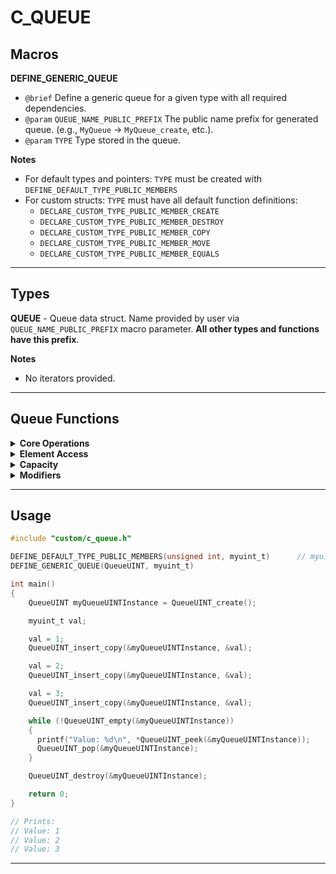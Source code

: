 # C_QUEUE


## Macros

**DEFINE_GENERIC_QUEUE**
- `@brief` Define a generic queue for a given type with all required dependencies.
- `@param` `QUEUE_NAME_PUBLIC_PREFIX`   The public name prefix for generated queue. (e.g., `MyQueue` -> `MyQueue_create`, etc.).
- `@param` `TYPE`                       Type stored in the queue.

**Notes**
- For default types and pointers: `TYPE` must be created with `DEFINE_DEFAULT_TYPE_PUBLIC_MEMBERS`
- For custom structs: `TYPE` must have all default function definitions:
    - `DECLARE_CUSTOM_TYPE_PUBLIC_MEMBER_CREATE`
    - `DECLARE_CUSTOM_TYPE_PUBLIC_MEMBER_DESTROY`
    - `DECLARE_CUSTOM_TYPE_PUBLIC_MEMBER_COPY`
    - `DECLARE_CUSTOM_TYPE_PUBLIC_MEMBER_MOVE`
    - `DECLARE_CUSTOM_TYPE_PUBLIC_MEMBER_EQUALS`

<!-- ================================================================================================================== -->
<!-- END Macros -->
<!-- ================================================================================================================== -->
---

## Types

**QUEUE** - Queue data struct. Name provided by user via `QUEUE_NAME_PUBLIC_PREFIX` macro parameter. **All other types and functions have this prefix**.

**Notes**
- No iterators provided.

<!-- ================================================================================================================== -->
<!-- END Types -->
<!-- ================================================================================================================== -->
---

## Queue Functions

<details>
<summary><b>Core Operations</b></summary>

##### QUEUE_create
- `@brief` Creates new queue. Initialize internal list.
- `@return` A new queue instance.

##### QUEUE_destroy
- `@brief` Destroys the queue and its internal data.
- `@param` `target` Pointer to the queue.

##### QUEUE_copy
- `@brief` Copies contents of one queue to another.
- `@param` `dest` Destination queue pointer.
- `@param` `source` Source queue pointer.

##### QUEUE_move
- `@brief` Moves contents from one queue to another. Valid operations after move: `QUEUE_copy` (as dest), `QUEUE_destroy`, `QUEUE_equals`
- `@param` `dest` Destination queue pointer.
- `@param` `source` Source queue pointer.

##### QUEUE_equals
- `@brief` Checks whether two queues are equal by comparing each element.
- `@param` `left` Left-hand side pointer to a queue.
- `@param` `right` Right-hand side pointer to a queue.
- `@return` `true` if equal, `false` otherwise.

</details>
<!-- ================================================================================================================== -->
<!-- END Core Operations -->
<!-- ================================================================================================================== -->

<details>
<summary><b>Element Access</b></summary>

##### QUEUE_peek
- `@brief` Returns a pointer to the top element of the queue.
- `@param` `target` Pointer to queue.
- `@return` Pointer to the first element.

##### QUEUE_peek_const
- `@brief` Returns a pointer to the top element of the queue.
- `@param` `target` Pointer to queue.
- `@return` Pointer to the first element.

</details>
<!-- ================================================================================================================== -->
<!-- END Element Access -->
<!-- ================================================================================================================== -->

<details>
<summary><b>Capacity</b></summary>

##### QUEUE_size
- `@brief` Returns the number of elements in the queue.
- `@param` `target` Pointer to queue.
- `@return` Number of elements.

##### QUEUE_empty
- `@brief` Checks if the queue is empty.
- `@param` `target` Pointer to queue.
- `@return` `true` if empty, `false` otherwise.

</details>
<!-- ================================================================================================================== -->
<!-- END Capacity -->
<!-- ================================================================================================================== -->

<details>
<summary><b>Modifiers</b></summary>

##### QUEUE_clear
- `@brief` Clears all elements from the queue without destroying it.
- `@param` `target` Pointer to the queue.

##### QUEUE_insert
- `@brief` Inserts a new default element into the queue.
- `@param` `target` Pointer to queue.

##### QUEUE_insert_copy
- `@brief` Inserts a new element into the queue.
- `@param` `target` Pointer to queue.
- `@param` `item` Pointer to object to copy push.

##### QUEUE_insert_move
- `@brief` Inserts a new element into the queue.
- `@param` `target` Pointer to queue.
- `@param` `item` Pointer to object to move push.

##### QUEUE_pop
- `@brief` Removes the top element from the queue.
- `@param` `target` Pointer to queue.

</details>
<!-- ================================================================================================================== -->
<!-- END Modifiers -->
<!-- ================================================================================================================== -->

<!-- ================================================================================================================== -->
<!-- END Queue Functions -->
<!-- ================================================================================================================== -->
---

## Usage

```C
#include "custom/c_queue.h"

DEFINE_DEFAULT_TYPE_PUBLIC_MEMBERS(unsigned int, myuint_t)      // myuint_t is the typedef alias for desired type (use it in container definition)
DEFINE_GENERIC_QUEUE(QueueUINT, myuint_t)

int main()
{
    QueueUINT myQueueUINTInstance = QueueUINT_create();

    myuint_t val;

    val = 1;
    QueueUINT_insert_copy(&myQueueUINTInstance, &val);

    val = 2;
    QueueUINT_insert_copy(&myQueueUINTInstance, &val);

    val = 3;
    QueueUINT_insert_copy(&myQueueUINTInstance, &val);

    while (!QueueUINT_empty(&myQueueUINTInstance))
    {
      printf("Value: %d\n", *QueueUINT_peek(&myQueueUINTInstance));
      QueueUINT_pop(&myQueueUINTInstance);
    }

    QueueUINT_destroy(&myQueueUINTInstance);

    return 0;
}

// Prints:
// Value: 1
// Value: 2
// Value: 3

```

<!-- ================================================================================================================== -->
<!-- END Usage -->
<!-- ================================================================================================================== -->
---